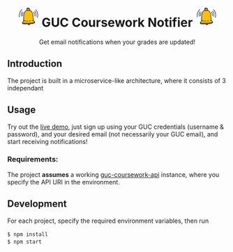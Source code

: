 <h1 align="center">
  <img src="/web-application/public/favicon.png"/>
  GUC Coursework Notifier
  <img src="/web-application/public/favicon.png"/>
</h1>

<p align="center">Get email notifications when your grades are updated!</p>

## Introduction

The project is built in a microservice-like architecture, where it consists of 3 independant

## Usage

Try out the [live demo](TODO), just sign up using your GUC credentials (username & password), and your desired email (not necessarily your GUC email), and start receiving notifications!

### Requirements:

The project <b>assumes</b> a working [guc-coursework-api](https://github.com/AbdullahKady/guc-coursework-api) instance, where you specify the API URI in the environment.

## Development

For each project, specify the required environment variables, then run

```bash
$ npm install
$ npm start
```
